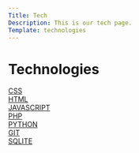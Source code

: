 ```yaml
---
Title: Tech
Description: This is our tech page.
Template: technologies
---
```


Technologies
==========================

<div class="box span1">
<a class="tech-link" href="%base_url%?technology/css">CSS</a>
</div>

<div class="box span2">
<a class="tech-link" href="%base_url%?technology/html">HTML</a>
</div>

<div class="box span2">
<a class="tech-link" href="%base_url%?technology/javascript">JAVASCRIPT</a>
</div>

<div class="box span1">
<a class="tech-link" href="%base_url%?technology/php">PHP</a>
</div>

<div class="box span3">
<a class="tech-link" href="%base_url%?technology/python">PYTHON</a>
</div>

<div class="box span1">
<a class="tech-link" href="%base_url%?technology/git">GIT</a>
</div>

<div class="box span2">
<a class="tech-link" href="%base_url%?technology/sqlite">SQLITE</a>
</div>
